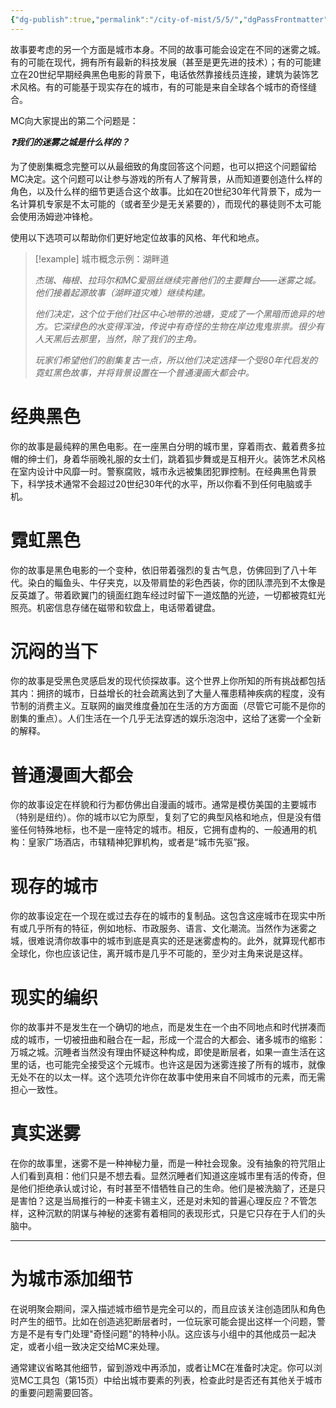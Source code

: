 ```yaml
---
{"dg-publish":true,"permalink":"/city-of-mist/5/5/","dgPassFrontmatter":true}
---
```


故事要考虑的另一个方面是城市本身。不同的故事可能会设定在不同的迷雾之城。有的可能在现代，拥有所有最新的科技发展（甚至是更先进的技术）；有的可能建立在20世纪早期经典黑色电影的背景下，电话依然靠接线员连接，建筑为装饰艺术风格。有的可能基于现实存在的城市，有的可能是来自全球各个城市的奇怪缝合。

MC向大家提出的第二个问题是：

***❓我们的迷雾之城是什么样的？***

为了使剧集概念完整可以从最细致的角度回答这个问题，也可以把这个问题留给MC决定。这个问题可以让参与游戏的所有人了解背景，从而知道要创造什么样的角色，以及什么样的细节更适合这个故事。比如在20世纪30年代背景下，成为一名计算机专家是不太可能的（或者至少是无关紧要的），而现代的暴徒则不太可能会使用汤姆逊冲锋枪。

使用以下选项可以帮助你们更好地定位故事的风格、年代和地点。

  >[!example] 城市概念示例：湖畔道
>
>_杰瑞、梅根、拉玛尔和MC爱丽丝继续完善他们的主要舞台——迷雾之城。他们接着起源故事（湖畔道灾难）继续构建。_
>
>_他们决定，这个位于他们社区中心地带的池塘，变成了一个黑暗而诡异的地方。它深绿色的水变得浑浊，传说中有奇怪的生物在岸边鬼鬼祟祟。很少有人天黑后去那里，当然，除了我们的主角。_
>
>_玩家们希望他们的剧集复古一点，所以他们决定选择一个受80年代启发的霓虹黑色故事，并将背景设置在一个普通漫画大都会中。_

# 经典黑色

你的故事是最纯粹的黑色电影。在一座黑白分明的城市里，穿着雨衣、戴着费多拉帽的绅士们，身着华丽晚礼服的女士们，跳着狐步舞或是互相开火。装饰艺术风格在室内设计中风靡一时。警察腐败，城市永远被集团犯罪控制。在经典黑色背景下，科学技术通常不会超过20世纪30年代的水平，所以你看不到任何电脑或手机。

  

# 霓虹黑色

你的故事是黑色电影的一个变种，依旧带着强烈的复古气息，仿佛回到了八十年代。染白的鲻鱼头、牛仔夹克，以及带肩垫的彩色西装，你的团队漂亮到不太像是反英雄了。带着欧翼门的镜面红跑车经过时留下一道炫酷的光迹，一切都被霓虹光照亮。机密信息存储在磁带和软盘上，电话带着键盘。

  

# 沉闷的当下

你的故事是受黑色灵感启发的现代侦探故事。这个世界上你所知的所有挑战都包括其内：拥挤的城市，日益增长的社会疏离达到了大量人罹患精神疾病的程度，没有节制的消费主义。互联网的幽灵维度叠加在生活的方方面面（尽管它可能不是你的剧集的重点）。人们生活在一个几乎无法穿透的娱乐泡泡中，这给了迷雾一个全新的解释。

  

# 普通漫画大都会

你的故事设定在样貌和行为都仿佛出自漫画的城市。通常是模仿美国的主要城市（特别是纽约）。你的城市以它为原型，复刻了它的典型风格和地点，但是没有借鉴任何特殊地标，也不是一座特定的城市。相反，它拥有虚构的、一般通用的机构：皇家广场酒店，市辖精神犯罪机构，或者是“城市先驱”报。

  

# 现存的城市

你的故事设定在一个现在或过去存在的城市的复制品。这包含这座城市在现实中所有或几乎所有的特征，例如地标、市政服务、语言、文化潮流。当然作为迷雾之城，很难说清你故事中的城市到底是真实的还是迷雾虚构的。此外，就算现代都市全球化，你也应该记住，离开城市是几乎不可能的，至少对主角来说是这样。

  

# 现实的编织

你的故事并不是发生在一个确切的地点，而是发生在一个由不同地点和时代拼凑而成的城市，一切被扭曲和融合在一起，形成一个混合的大都会、诸多城市的缩影：万城之城。沉睡者当然没有理由怀疑这种构成，即使是断层者，如果一直生活在这里的话，也可能完全接受这个元城市。也许这是因为迷雾连接了所有的城市，就像无处不在的以太一样。这个选项允许你在故事中使用来自不同城市的元素，而无需担心一致性。

  

# 真实迷雾

在你的故事里，迷雾不是一种神秘力量，而是一种社会现象。没有抽象的符咒阻止人们看到真相：他们只是不想去看。显然沉睡者们知道这座城市里有活的传奇，但是他们拒绝承认或讨论，有时甚至不惜牺牲自己的生命。他们是被洗脑了，还是只是害怕？这是当局推行的一种麦卡锡主义，还是对未知的普遍心理反应？不管怎样，这种沉默的阴谋与神秘的迷雾有着相同的表现形式，只是它只存在于人们的头脑中。

---

# 为城市添加细节

在说明聚会期间，深入描述城市细节是完全可以的，而且应该关注创造团队和角色时产生的细节。比如在创造逃犯断层者时，一位玩家可能会提出这样一个问题，警方是不是有专门处理"奇怪问题"的特种小队。这应该与小组中的其他成员一起决定，或者小组一致决定交给MC来处理。

通常建议省略其他细节，留到游戏中再添加，或者让MC在准备时决定。你可以浏览MC工具包（第15页）中给出城市要素的列表，检查此时是否还有其他关于城市的重要问题需要回答。

